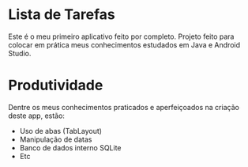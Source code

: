 # Lista de Tarefas
Este é o meu primeiro aplicativo feito por completo. Projeto feito para colocar em prática meus conhecimentos estudados em Java e Android Studio.

# Produtividade
Dentre os meus conhecimentos praticados e aperfeiçoados na criação deste app, estão:

- Uso de abas (TabLayout)
- Manipulação de datas
- Banco de dados interno SQLite
- Etc
